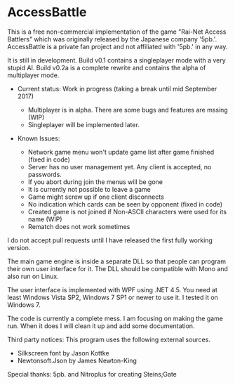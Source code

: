 # AccessBattle

This is a free non-commercial implementation of the game 
"Rai-Net Access Battlers" which was originally released 
by the Japanese company '5pb.'. 
AccessBattle is a private fan project and not affiliated with
'5pb.' in any way.

It is still in development. 
Build v0.1 contains a singleplayer mode with a very stupid AI.
Build v0.2a is a complete rewrite and contains the alpha of multiplayer mode.

- Current status: Work in progress (taking a break until mid September 2017)
  - Multiplayer is in alpha. There are some bugs and features are mssing (WIP)
  - Singleplayer will be implemented later.
  
- Known Issues:
  - Network game menu won't update game list after game finished (fixed in code)
  - Server has no user management yet. Any client is accepted, no passwords.
  - If you abort during join the menus will be gone
  - It is currently not possible to leave a game
  - Game might screw up if one client disconnects
  - No indication which cards can be seen by opponent (fixed in code)
  - Created game is not joined if Non-ASCII characters were used for its name (WIP)
  - Rematch does not work sometimes

I do not accept pull requests until I have released the first fully working version.

The main game engine is inside a separate DLL so that people
can program their own user interface for it. The DLL should
be compatible with Mono and also run on Linux.

The user interface is implemented with WPF using .NET 4.5.
You need at least Windows Vista SP2, Windows 7 SP1 or newer 
to use it. I tested it on Windows 7.

The code is currently a complete mess. I am focusing on
making the game run. When it does I will clean it up
and add some documentation.

Third party notices:
This program uses the following external sources.
- Silkscreen font by Jason Kottke
- Newtonsoft.Json by James Newton-King

Special thanks:
5pb. and Nitroplus for creating Steins;Gate